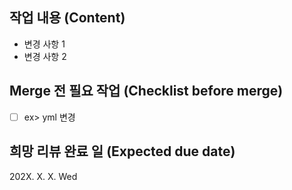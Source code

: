 ## 작업 내용 (Content)
- 변경 사항 1
- 변경 사항 2

## Merge 전 필요 작업 (Checklist before merge)
- [ ] ex> yml 변경

## 희망 리뷰 완료 일 (Expected due date)
202X. X. X. Wed
